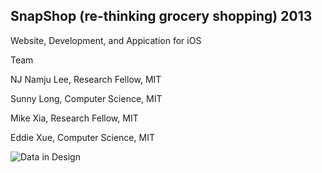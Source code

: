 ## SnapShop (re-thinking grocery shopping) 2013

Website, Development, and Appication for iOS

Team

NJ Namju Lee, Research Fellow, MIT

Sunny Long, Computer Science, MIT 

Mike Xia, Research Fellow, MIT 

Eddie Xue, Computer Science, MIT


![Data in Design](https://namjulee.github.io/njs-lab-public/project/2013-snapshop-development/2013-snapshop-development.jpg)
